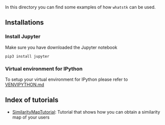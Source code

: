 In this directory you can find some examples of how `whatstk` can be used.

## Installations

### Install Jupyter

Make sure you have downloaded the Jupyter notebook

`pip3 install jupyter`

### Virtual environment for IPython

To setup your virtual environment for IPython please refer to [VENVIPYTHON.md](VENVIPYTHON.md)

## Index of tutorials

- [SimilarityMapTutorial](SimilarityMapTutorial.ipynb): Tutorial that shows how you can obtain a similarity map of your users


